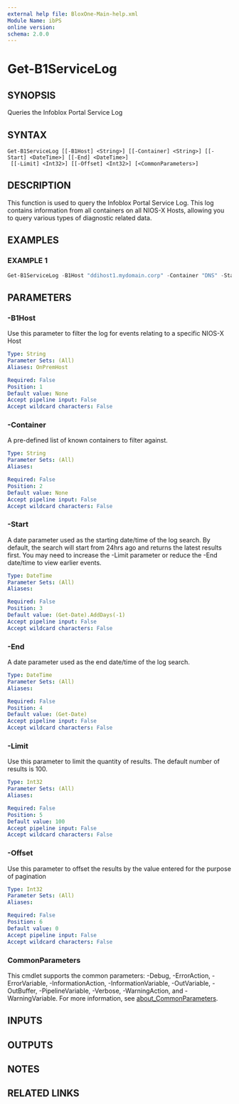 ```yaml
---
external help file: BloxOne-Main-help.xml
Module Name: ibPS
online version:
schema: 2.0.0
---
```


# Get-B1ServiceLog

## SYNOPSIS
Queries the Infoblox Portal Service Log

## SYNTAX

```
Get-B1ServiceLog [[-B1Host] <String>] [[-Container] <String>] [[-Start] <DateTime>] [[-End] <DateTime>]
 [[-Limit] <Int32>] [[-Offset] <Int32>] [<CommonParameters>]
```

## DESCRIPTION
This function is used to query the Infoblox Portal Service Log.
This log contains information from all containers on all NIOS-X Hosts, allowing you to query various types of diagnostic related data.

## EXAMPLES

### EXAMPLE 1
```powershell
Get-B1ServiceLog -B1Host "ddihost1.mydomain.corp" -Container "DNS" -Start (Get-Date).AddHours(-2)
```

## PARAMETERS

### -B1Host
Use this parameter to filter the log for events relating to a specific NIOS-X Host

```yaml
Type: String
Parameter Sets: (All)
Aliases: OnPremHost

Required: False
Position: 1
Default value: None
Accept pipeline input: False
Accept wildcard characters: False
```

### -Container
A pre-defined list of known containers to filter against.

```yaml
Type: String
Parameter Sets: (All)
Aliases:

Required: False
Position: 2
Default value: None
Accept pipeline input: False
Accept wildcard characters: False
```

### -Start
A date parameter used as the starting date/time of the log search.
By default, the search will start from 24hrs ago and returns the latest results first.
You may need to increase the -Limit parameter or reduce the -End date/time to view earlier events.

```yaml
Type: DateTime
Parameter Sets: (All)
Aliases:

Required: False
Position: 3
Default value: (Get-Date).AddDays(-1)
Accept pipeline input: False
Accept wildcard characters: False
```

### -End
A date parameter used as the end date/time of the log search.

```yaml
Type: DateTime
Parameter Sets: (All)
Aliases:

Required: False
Position: 4
Default value: (Get-Date)
Accept pipeline input: False
Accept wildcard characters: False
```

### -Limit
Use this parameter to limit the quantity of results.
The default number of results is 100.

```yaml
Type: Int32
Parameter Sets: (All)
Aliases:

Required: False
Position: 5
Default value: 100
Accept pipeline input: False
Accept wildcard characters: False
```

### -Offset
Use this parameter to offset the results by the value entered for the purpose of pagination

```yaml
Type: Int32
Parameter Sets: (All)
Aliases:

Required: False
Position: 6
Default value: 0
Accept pipeline input: False
Accept wildcard characters: False
```

### CommonParameters
This cmdlet supports the common parameters: -Debug, -ErrorAction, -ErrorVariable, -InformationAction, -InformationVariable, -OutVariable, -OutBuffer, -PipelineVariable, -Verbose, -WarningAction, and -WarningVariable. For more information, see [about_CommonParameters](http://go.microsoft.com/fwlink/?LinkID=113216).

## INPUTS

## OUTPUTS

## NOTES

## RELATED LINKS
